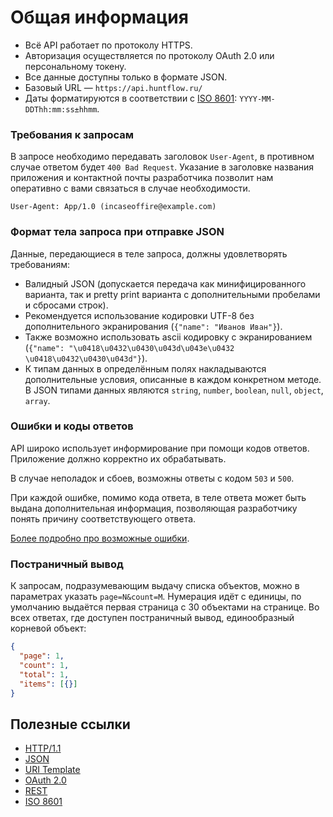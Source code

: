 # Общая информация

* Всё API работает по протоколу HTTPS.
* Авторизация осуществляется по протоколу OAuth 2.0 или персональному токену.
* Все данные доступны только в формате JSON.
* Базовый URL — `https://api.huntflow.ru/`
* <a name="date-format"></a> Даты форматируются в соответствии с
  [ISO 8601](http://en.wikipedia.org/wiki/ISO_8601): `YYYY-MM-DDThh:mm:ss±hhmm`.


<a name="request_requirements"></a>
### Требования к запросам

В запросе необходимо передавать заголовок `User-Agent`, в противном случае
ответом будет `400 Bad Request`. Указание в заголовке названия приложения и
контактной почты разработчика позволит нам оперативно с вами связаться в случае
необходимости.

```
User-Agent: App/1.0 (incaseoffire@example.com)
```


<a name="request_body"></a>
### Формат тела запроса при отправке JSON

Данные, передающиеся в теле запроса, должны удовлетворять требованиям:

* Валидный JSON (допускается передача как минифицированного варианта, так и
  pretty print варианта с дополнительными пробелами и сбросами строк).
* Рекомендуется использование кодировки UTF-8 без дополнительного экранирования
  (`{"name": "Иванов Иван"}`).
* Также возможно использовать ascii кодировку с экранированием
  (`{"name": "\u0418\u0432\u0430\u043d\u043e\u0432 \u0418\u0432\u0430\u043d"}`).
* К типам данных в определённым полях накладываются дополнительные условия,
  описанные в каждом конкретном методе. В JSON типами данных являются `string`,
  `number`, `boolean`, `null`, `object`, `array`.


<a name="errors-and-codes"></a>
### Ошибки и коды ответов

API широко использует информирование при помощи кодов ответов.
Приложение должно корректно их обрабатывать.

В случае неполадок и сбоев, возможны ответы с кодом `503` и `500`.

При каждой ошибке, помимо кода ответа, в теле ответа может быть выдана
дополнительная информация, позволяющая разработчику понять
причину соответствующего ответа.

[Более подробно про возможные ошибки](errors.md).


<a name="pagination"></a>
### Постраничный вывод

К запросам, подразумевающим выдачу списка объектов, можно в параметрах
указать `page=N&count=M`. Нумерация идёт с единицы, по умолчанию выдаётся
первая страница с 30 объектами на странице. Во всех ответах, где
доступен постраничный вывод, единообразный корневой объект:

```json
{  
  "page": 1,
  "count": 1,
  "total": 1,
  "items": [{}]
}
```

<a name="links"></a>
## Полезные ссылки

* [HTTP/1.1](http://tools.ietf.org/html/rfc2616)
* [JSON](http://json.org/)
* [URI Template](http://tools.ietf.org/html/rfc6570)
* [OAuth 2.0](http://tools.ietf.org/html/rfc6749)
* [REST](http://www.ics.uci.edu/~fielding/pubs/dissertation/rest_arch_style.htm)
* [ISO 8601](http://en.wikipedia.org/wiki/ISO_8601)

